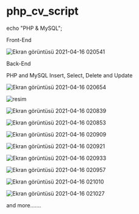 # php_cv_script
echo "PHP &amp; MySQL";

Front-End

![Ekran görüntüsü 2021-04-16 020541](https://user-images.githubusercontent.com/77343458/114949112-fb93a500-9e58-11eb-9d23-299eff7f6660.png)

Back-End

PHP and MySQL Insert, Select, Delete and Update 

![Ekran görüntüsü 2021-04-16 020654](https://user-images.githubusercontent.com/77343458/114949115-fc2c3b80-9e58-11eb-80ba-89c3239219ba.png)

![resim](https://user-images.githubusercontent.com/77343458/114949128-01898600-9e59-11eb-94a6-81418fa26638.png)

![Ekran görüntüsü 2021-04-16 020839](https://user-images.githubusercontent.com/77343458/114949097-f898b480-9e58-11eb-9186-31e237e5ba0f.png)

![Ekran görüntüsü 2021-04-16 020853](https://user-images.githubusercontent.com/77343458/114949098-f9314b00-9e58-11eb-9c20-bcca72c1604a.png)

![Ekran görüntüsü 2021-04-16 020909](https://user-images.githubusercontent.com/77343458/114949100-f9314b00-9e58-11eb-9287-9b324946a81c.png)

![Ekran görüntüsü 2021-04-16 020921](https://user-images.githubusercontent.com/77343458/114949102-f9c9e180-9e58-11eb-89ee-d626d3aeb6ec.png)

![Ekran görüntüsü 2021-04-16 020933](https://user-images.githubusercontent.com/77343458/114949103-f9c9e180-9e58-11eb-8de7-786e12e8878e.png)

![Ekran görüntüsü 2021-04-16 020957](https://user-images.githubusercontent.com/77343458/114949105-fa627800-9e58-11eb-924f-811a7d63a1c0.png)

![Ekran görüntüsü 2021-04-16 021010](https://user-images.githubusercontent.com/77343458/114949109-fa627800-9e58-11eb-8c79-d9886ad030f6.png)

![Ekran görüntüsü 2021-04-16 021027](https://user-images.githubusercontent.com/77343458/114949111-fafb0e80-9e58-11eb-81d9-f4b3293fb94a.png)

and more.......
